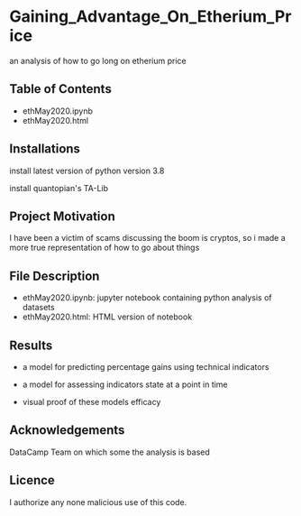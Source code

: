 # Gaining_Advantage_On_Etherium_Price
an analysis of how to go long on etherium price


## Table of Contents

- ethMay2020.ipynb
- ethMay2020.html

## Installations

install latest version of python version 3.8

install quantopian's TA-Lib


## Project Motivation

I have been a victim of scams discussing the boom is cryptos, so i made a more true representation of how to go about things


## File Description  

- ethMay2020.ipynb: jupyter notebook containing python analysis of datasets
- ethMay2020.html: HTML version of notebook

## Results

- a model for predicting percentage gains using technical indicators

- a model for assessing indicators state at a point in time

- visual proof of these models efficacy



## Acknowledgements

DataCamp Team on which some the analysis is based


## Licence

I authorize any none malicious use of this code.
